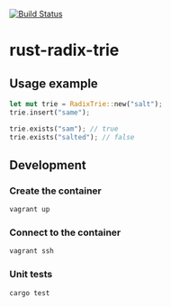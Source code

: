 [![Build Status](https://travis-ci.org/jean553/rust-radix-trie.svg?branch=master)](https://travis-ci.org/jean553/rust-radix-trie)

# rust-radix-trie

## Usage example

```rust
let mut trie = RadixTrie::new("salt");
trie.insert("same");

trie.exists("sam"); // true
trie.exists("salted"); // false
```

## Development

### Create the container

```sh
vagrant up
```

### Connect to the container

```sh
vagrant ssh
```

### Unit tests

```sh
cargo test
```
